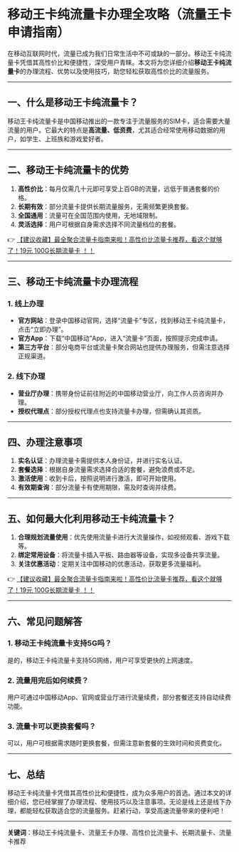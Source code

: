 # 移动王卡纯流量卡办理全攻略（流量王卡申请指南）

在移动互联网时代，流量已成为我们日常生活中不可或缺的一部分。移动王卡纯流量卡凭借其高性价比和便捷性，深受用户青睐。本文将为您详细介绍**移动王卡纯流量卡**的办理流程、优势以及使用技巧，助您轻松获取高性价比的流量服务。

---

## 一、什么是移动王卡纯流量卡？

移动王卡纯流量卡是中国移动推出的一款专注于流量服务的SIM卡，适合需要大量流量的用户。它最大的特点是**高流量、低资费**，尤其适合经常使用移动数据的用户，如学生、上班族和游戏爱好者。

---

## 二、移动王卡纯流量卡的优势

1. **高性价比**：每月仅需几十元即可享受上百GB的流量，远低于普通套餐的价格。
2. **长期有效**：部分流量卡提供长期流量服务，无需频繁更换套餐。
3. **全国通用**：流量可在全国范围内使用，无地域限制。
4. **灵活选择**：用户可根据自身需求选择不同流量档位的套餐。

👉 [【建议收藏】最全聚合流量卡指南来啦！高性价比流量卡推荐，看这个就够了！19元 100G长期流量卡 ！！](https://bit.ly/Liuliangka)

---

## 三、移动王卡纯流量卡办理流程

### 1. 线上办理
- **官方网站**：登录中国移动官网，选择“流量卡”专区，找到移动王卡纯流量卡，点击“立即办理”。
- **官方App**：下载“中国移动”App，进入“流量卡”页面，按照提示完成申请。
- **第三方平台**：部分电商平台或流量卡聚合网站也提供办理服务，但需注意选择正规渠道。

### 2. 线下办理
- **营业厅办理**：携带身份证前往附近的中国移动营业厅，向工作人员咨询并办理。
- **授权代理点**：部分授权代理点也支持流量卡办理，但需确认其资质。

---

## 四、办理注意事项

1. **实名认证**：办理流量卡需提供本人身份证，并进行实名认证。
2. **套餐选择**：根据自身流量需求选择合适的套餐，避免浪费或不足。
3. **激活使用**：收到卡后，按照说明进行激活，即可开始使用。
4. **有效期查询**：部分流量卡有使用期限，需及时查询并续费。

---

## 五、如何最大化利用移动王卡纯流量卡？

1. **合理规划流量使用**：优先使用流量卡进行大流量操作，如视频观看、游戏下载等。
2. **绑定常用设备**：将流量卡插入平板、路由器等设备，实现多设备共享流量。
3. **关注优惠活动**：定期关注中国移动的优惠活动，获取更多流量福利。

👉 [【建议收藏】最全聚合流量卡指南来啦！高性价比流量卡推荐，看这个就够了！19元 100G长期流量卡 ！！](https://bit.ly/Liuliangka)

---

## 六、常见问题解答

### 1. 移动王卡纯流量卡支持5G吗？
是的，移动王卡纯流量卡支持5G网络，用户可享受更快的上网速度。

### 2. 流量用完后如何续费？
用户可通过中国移动App、官网或营业厅进行流量续费，部分套餐还支持自动续费功能。

### 3. 流量卡可以更换套餐吗？
可以，用户可根据需求随时更换套餐，但需注意新套餐的生效时间和资费变化。

---

## 七、总结

移动王卡纯流量卡凭借其高性价比和便捷性，成为众多用户的首选。通过本文的详细介绍，您已经掌握了办理流程、使用技巧以及注意事项。无论是线上还是线下办理，都能轻松获取适合您的流量服务。赶紧行动，享受高速流量带来的便利吧！

---

**关键词**：移动王卡纯流量卡、流量王卡办理、高性价比流量卡、长期流量卡、流量卡推荐